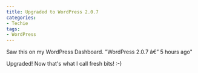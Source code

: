```yaml
---
title: Upgraded to WordPress 2.0.7
categories:
- Techie
tags:
- WordPress
---
```


Saw this on my WordPress Dashboard.
"WordPress 2.0.7 â€” 5 hours ago"

Upgraded! Now that's what I call fresh bits! :-)

